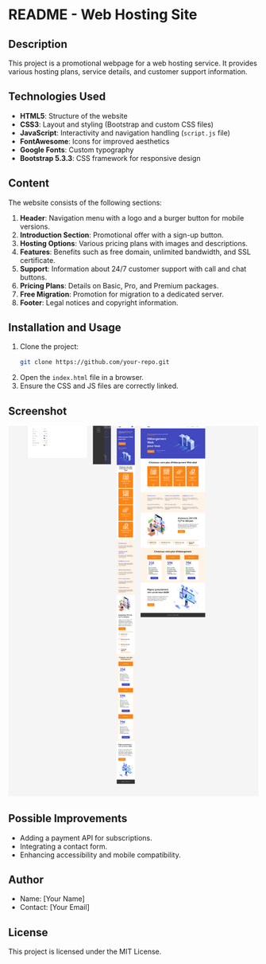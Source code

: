 # README - Web Hosting Site

## Description
This project is a promotional webpage for a web hosting service. It provides various hosting plans, service details, and customer support information.

## Technologies Used
- **HTML5**: Structure of the website
- **CSS3**: Layout and styling (Bootstrap and custom CSS files)
- **JavaScript**: Interactivity and navigation handling (`script.js` file)
- **FontAwesome**: Icons for improved aesthetics
- **Google Fonts**: Custom typography
- **Bootstrap 5.3.3**: CSS framework for responsive design

## Content
The website consists of the following sections:
1. **Header**: Navigation menu with a logo and a burger button for mobile versions.
2. **Introduction Section**: Promotional offer with a sign-up button.
3. **Hosting Options**: Various pricing plans with images and descriptions.
4. **Features**: Benefits such as free domain, unlimited bandwidth, and SSL certificate.
5. **Support**: Information about 24/7 customer support with call and chat buttons.
6. **Pricing Plans**: Details on Basic, Pro, and Premium packages.
7. **Free Migration**: Promotion for migration to a dedicated server.
8. **Footer**: Legal notices and copyright information.

## Installation and Usage
1. Clone the project:
   ```sh
   git clone https://github.com/your-repo.git
   ```
2. Open the `index.html` file in a browser.
3. Ensure the CSS and JS files are correctly linked.

## Screenshot
![Site Preview](media/screenshot.png)

## Possible Improvements
- Adding a payment API for subscriptions.
- Integrating a contact form.
- Enhancing accessibility and mobile compatibility.

## Author
- Name: [Your Name]
- Contact: [Your Email]

## License
This project is licensed under the MIT License.

